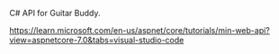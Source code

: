 C# API for Guitar Buddy.

https://learn.microsoft.com/en-us/aspnet/core/tutorials/min-web-api?view=aspnetcore-7.0&tabs=visual-studio-code